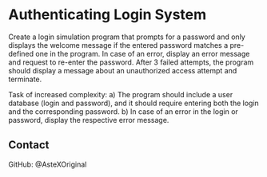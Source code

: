<h1>Authenticating Login System</h1>
<p>Create a login simulation program that prompts for a password and only displays the welcome message if the entered password matches a pre-defined one in the program. In case of an error, display an error message and request to re-enter the password. After 3 failed attempts, the program should display a message about an unauthorized access attempt and terminate.

Task of increased complexity:
a) The program should include a user database (login and password), and it should require entering both the login and the corresponding password.
b) In case of an error in the login or password, display the respective error message.</p>

## Contact
GitHub: @AsteXOriginal
